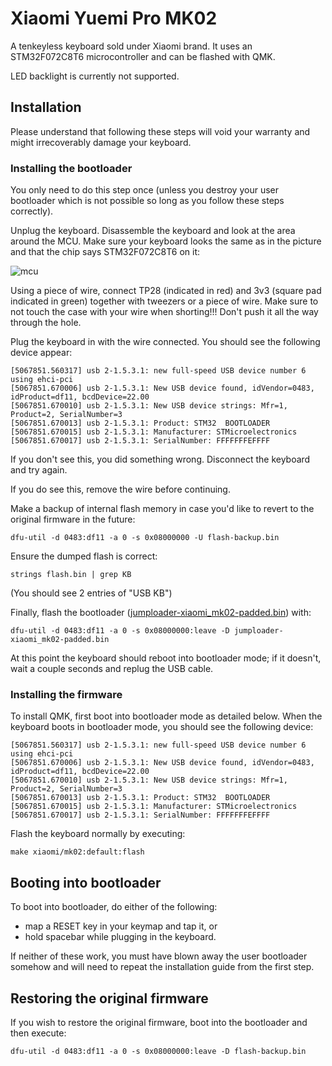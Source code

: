 # Xiaomi Yuemi Pro MK02

A tenkeyless keyboard sold under Xiaomi brand. It uses an STM32F072C8T6 microcontroller and can be flashed with QMK.

LED backlight is currently not supported.

## Installation

Please understand that following these steps will void your warranty and might irrecoverably damage your keyboard.

### Installing the bootloader

You only need to do this step once (unless you destroy your user bootloader which is not possible so long as you follow these steps correctly).

Unplug the keyboard. Disassemble the keyboard and look at the area around the MCU. Make sure your keyboard looks the same as in the picture and that the chip says STM32F072C8T6 on it:

![mcu](https://i.imgur.com/HM8tUWU.jpg)

Using a piece of wire, connect TP28 (indicated in red) and 3v3 (square pad indicated in green) together with tweezers or a piece of wire. Make sure to not touch the case with your wire when shorting!!! Don't push it all the way through the hole.

Plug the keyboard in with the wire connected. You should see the following device appear:
```
[5067851.560317] usb 2-1.5.3.1: new full-speed USB device number 6 using ehci-pci
[5067851.670006] usb 2-1.5.3.1: New USB device found, idVendor=0483, idProduct=df11, bcdDevice=22.00
[5067851.670010] usb 2-1.5.3.1: New USB device strings: Mfr=1, Product=2, SerialNumber=3
[5067851.670013] usb 2-1.5.3.1: Product: STM32  BOOTLOADER
[5067851.670015] usb 2-1.5.3.1: Manufacturer: STMicroelectronics
[5067851.670017] usb 2-1.5.3.1: SerialNumber: FFFFFFFEFFFF
```

If you don't see this, you did something wrong. Disconnect the keyboard and try again.

If you do see this, remove the wire before continuing.

Make a backup of internal flash memory in case you'd like to revert to the original firmware in the future:
```
dfu-util -d 0483:df11 -a 0 -s 0x08000000 -U flash-backup.bin
```

Ensure the dumped flash is correct:
```
strings flash.bin | grep KB
```
(You should see 2 entries of "USB KB")

Finally, flash the bootloader ([jumploader-xiaomi_mk02-padded.bin](https://github.com/xyzz/stm32f072-keyboard-jumploader/releases/download/r1/jumploader-xiaomi_mk02-padded.bin)) with:
```
dfu-util -d 0483:df11 -a 0 -s 0x08000000:leave -D jumploader-xiaomi_mk02-padded.bin
```

At this point the keyboard should reboot into bootloader mode; if it doesn't, wait a couple seconds and replug the USB cable.

### Installing the firmware

To install QMK, first boot into bootloader mode as detailed below. When the keyboard boots in bootloader mode, you should see the following device:

```
[5067851.560317] usb 2-1.5.3.1: new full-speed USB device number 6 using ehci-pci
[5067851.670006] usb 2-1.5.3.1: New USB device found, idVendor=0483, idProduct=df11, bcdDevice=22.00
[5067851.670010] usb 2-1.5.3.1: New USB device strings: Mfr=1, Product=2, SerialNumber=3
[5067851.670013] usb 2-1.5.3.1: Product: STM32  BOOTLOADER
[5067851.670015] usb 2-1.5.3.1: Manufacturer: STMicroelectronics
[5067851.670017] usb 2-1.5.3.1: SerialNumber: FFFFFFFEFFFF
```

Flash the keyboard normally by executing:

```
make xiaomi/mk02:default:flash
```

## Booting into bootloader

To boot into bootloader, do either of the following:
- map a RESET key in your keymap and tap it, or
- hold spacebar while plugging in the keyboard.

If neither of these work, you must have blown away the user bootloader somehow and will need to repeat the installation guide from the first step.

## Restoring the original firmware

If you wish to restore the original firmware, boot into the bootloader and then execute:

```
dfu-util -d 0483:df11 -a 0 -s 0x08000000:leave -D flash-backup.bin
```
